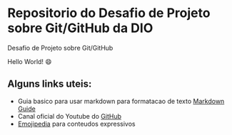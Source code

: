 # Repositorio do Desafio de Projeto sobre Git/GitHub da DIO
Desafio de Projeto sobre Git/GitHub

Hello World! 😄

## Alguns links uteis:
- Guia basico para usar markdown para formatacao de texto [Markdown Guide](https://www.markdownguide.org/basic-syntax/)
- Canal oficial do Youtube do [GitHub](https://www.youtube.com/github)
- [Emojipedia](https://emojipedia.org/) para conteudos expressivos
